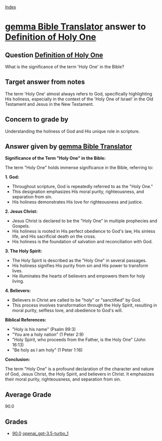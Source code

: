
[Index](../../../index.md)
# [gemma Bible Translator](../../answering_models/gemma_Bible_Translator.md) answer to [Definition of Holy One](../../questions/Definition_of_Holy_One.md)

## Question [Definition of Holy One](../../questions/Definition_of_Holy_One.md)
What is the significance of the term 'Holy One' in the Bible?

## Target answer from notes
The term 'Holy One' almost always refers to God, specifically highlighting His holiness, especially in the context of the 'Holy One of Israel' in the Old Testament and Jesus in the New Testament.

## Concern to grade by
Understanding the holiness of God and His unique role in scripture.

## Answer given by [gemma Bible Translator](../../answering_models/gemma_Bible_Translator.md)
**Significance of the Term "Holy One" in the Bible:**

The term "Holy One" holds immense significance in the Bible, referring to:

**1. God:**

* Throughout scripture, God is repeatedly referred to as the "Holy One." 
* This designation emphasizes His moral purity, righteousness, and separation from sin.
* His holiness demonstrates His love for righteousness and justice.

**2. Jesus Christ:**

* Jesus Christ is declared to be the "Holy One" in multiple prophecies and Gospels.
* His holiness is rooted in His perfect obedience to God's law, His sinless life, and His sacrificial death on the cross.
* His holiness is the foundation of salvation and reconciliation with God.

**3. The Holy Spirit:**

* The Holy Spirit is described as the "Holy One" in several passages.
* His holiness signifies His purity from sin and His power to transform lives.
* He illuminates the hearts of believers and empowers them for holy living.

**4. Believers:**

* Believers in Christ are called to be "holy" or "sanctified" by God. 
* This process involves transformation through the Holy Spirit, resulting in moral purity, selfless love, and obedience to God's will.

**Biblical References:**

* "Holy is his name" (Psalm 99:3)
* "You are a holy nation" (1 Peter 2:9)
* "Holy Spirit, who proceeds from the Father, is the Holy One" (John 16:13)
* "Be holy as I am holy" (1 Peter 1:16)

**Conclusion:**

The term "Holy One" is a profound declaration of the character and nature of God, Jesus Christ, the Holy Spirit, and believers in Christ. It emphasizes their moral purity, righteousness, and separation from sin.

## Average Grade
90.0

## Grades
 * [90.0](./Definition_of_Holy_One_grades/openai_gpt-3.5-turbo_1.md) [openai_gpt-3.5-turbo_1](../../grading_models/openai_gpt-3.5-turbo_1.md)
